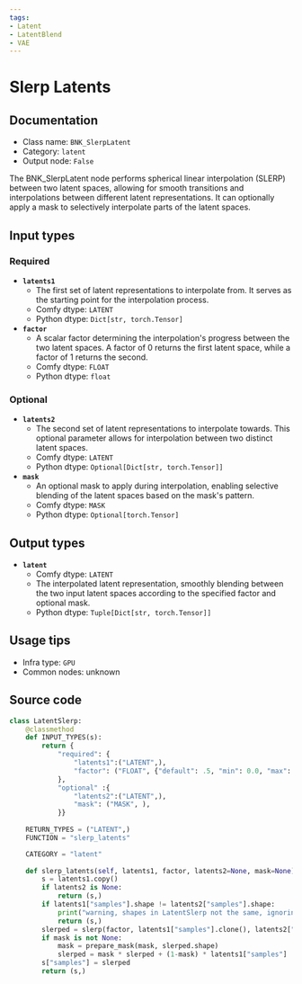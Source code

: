```yaml
---
tags:
- Latent
- LatentBlend
- VAE
---
```


# Slerp Latents
## Documentation
- Class name: `BNK_SlerpLatent`
- Category: `latent`
- Output node: `False`

The BNK_SlerpLatent node performs spherical linear interpolation (SLERP) between two latent spaces, allowing for smooth transitions and interpolations between different latent representations. It can optionally apply a mask to selectively interpolate parts of the latent spaces.
## Input types
### Required
- **`latents1`**
    - The first set of latent representations to interpolate from. It serves as the starting point for the interpolation process.
    - Comfy dtype: `LATENT`
    - Python dtype: `Dict[str, torch.Tensor]`
- **`factor`**
    - A scalar factor determining the interpolation's progress between the two latent spaces. A factor of 0 returns the first latent space, while a factor of 1 returns the second.
    - Comfy dtype: `FLOAT`
    - Python dtype: `float`
### Optional
- **`latents2`**
    - The second set of latent representations to interpolate towards. This optional parameter allows for interpolation between two distinct latent spaces.
    - Comfy dtype: `LATENT`
    - Python dtype: `Optional[Dict[str, torch.Tensor]]`
- **`mask`**
    - An optional mask to apply during interpolation, enabling selective blending of the latent spaces based on the mask's pattern.
    - Comfy dtype: `MASK`
    - Python dtype: `Optional[torch.Tensor]`
## Output types
- **`latent`**
    - Comfy dtype: `LATENT`
    - The interpolated latent representation, smoothly blending between the two input latent spaces according to the specified factor and optional mask.
    - Python dtype: `Tuple[Dict[str, torch.Tensor]]`
## Usage tips
- Infra type: `GPU`
- Common nodes: unknown


## Source code
```python
class LatentSlerp:
    @classmethod
    def INPUT_TYPES(s):
        return {
            "required": {
                "latents1":("LATENT",),
                "factor": ("FLOAT", {"default": .5, "min": 0.0, "max": 1.0, "step": 0.01}),
            },
            "optional" :{
                "latents2":("LATENT",),
                "mask": ("MASK", ),
            }}
    
    RETURN_TYPES = ("LATENT",)
    FUNCTION = "slerp_latents"

    CATEGORY = "latent"
        
    def slerp_latents(self, latents1, factor, latents2=None, mask=None):
        s = latents1.copy()
        if latents2 is None:
            return (s,)
        if latents1["samples"].shape != latents2["samples"].shape:
            print("warning, shapes in LatentSlerp not the same, ignoring")
            return (s,)
        slerped = slerp(factor, latents1["samples"].clone(), latents2["samples"].clone())
        if mask is not None:
            mask = prepare_mask(mask, slerped.shape)
            slerped = mask * slerped + (1-mask) * latents1["samples"]
        s["samples"] = slerped
        return (s,)

```
